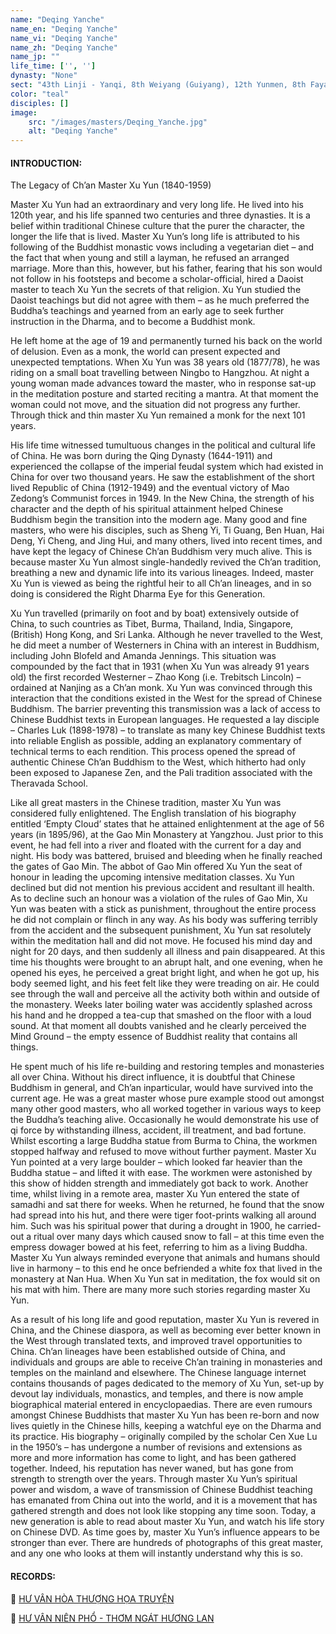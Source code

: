 ```yaml
---
name: "Deqing Yanche"
name_en: "Deqing Yanche"
name_vi: "Deqing Yanche"
name_zh: "Deqing Yanche"
name_jp: ""
life_time: ['', '']
dynasty: "None"
sect: "43th Linji - Yanqi, 8th Weiyang (Guiyang), 12th Yunmen, 8th Fayan, 43th Caodong"
color: "teal"
disciples: []
image: 
    src: "/images/masters/Deqing_Yanche.jpg"
    alt: "Deqing Yanche"
---
```


#### INTRODUCTION:
The Legacy of Ch’an Master Xu Yun (1840-1959)

Master Xu Yun had an extraordinary and very long life. He lived into his 120th year, and his life spanned two centuries and three dynasties. It is a belief within traditional Chinese culture that the purer the character, the longer the life that is lived. Master Xu Yun’s long life is attributed to his following of the Buddhist monastic vows including a vegetarian diet – and the fact that when young and still a layman, he refused an arranged marriage. More than this, however, but his father, fearing that his son would not follow in his footsteps and become a scholar-official, hired a Daoist master to teach Xu Yun the secrets of that religion. Xu Yun studied the Daoist teachings but did not agree with them – as he much preferred the Buddha’s teachings and yearned from an early age to seek further instruction in the Dharma, and to become a Buddhist monk.

He left home at the age of 19 and permanently turned his back on the world of delusion. Even as a monk, the world can present expected and unexpected temptations.  When Xu Yun was 38 years old (1877/78), he was riding on a small boat travelling between Ningbo to Hangzhou.  At night a young woman made advances toward the master, who in response sat-up in the meditation posture and started reciting a mantra.  At that moment the woman could not move, and the situation did not progress any further. Through thick and thin master Xu Yun remained a monk for the next 101 years.

His life time witnessed tumultuous changes in the political and cultural life of China. He was born during the Qing Dynasty (1644-1911) and experienced the collapse of the imperial feudal system which had existed in China for over two thousand years. He saw the establishment of the short lived Republic of China (1912-1949) and the eventual victory of Mao Zedong’s Communist forces in 1949.  In the New China, the strength of his character and the depth of his spiritual attainment helped Chinese Buddhism begin the transition into the modern age. Many good and fine masters, who were his disciples, such as Sheng Yi, Ti Guang, Ben Huan, Hai Deng, Yi Cheng, and Jing Hui, and many others, lived into recent times, and have kept the legacy of Chinese Ch’an Buddhism very much alive.  This is because master Xu Yun almost single-handedly revived the Ch’an tradition, breathing a new and dynamic life into its various lineages.  Indeed, master Xu Yun is viewed as being the rightful heir to all Ch’an lineages, and in so doing is considered the Right Dharma Eye for this Generation.

Xu Yun travelled (primarily on foot and by boat) extensively outside of China, to such countries as Tibet, Burma, Thailand, India, Singapore, (British) Hong Kong, and Sri Lanka.  Although he never travelled to the West, he did meet a number of Westerners in China with an interest in Buddhism, including John Blofeld and Amanda Jennings.  This situation was compounded by the fact that in 1931 (when Xu Yun was already 91 years old) the first recorded Westerner – Zhao Kong (i.e. Trebitsch Lincoln) – ordained at Nanjing as a Ch’an monk. Xu Yun was convinced through this interaction that the conditions existed in the West for the spread of Chinese Buddhism.  The barrier preventing this transmission was a lack of access to Chinese Buddhist texts in European languages.  He requested a lay disciple – Charles Luk (1898-1978) – to translate as many key Chinese Buddhist texts into reliable English as possible, adding an explanatory commentary of technical terms to each rendition.  This process opened the spread of authentic Chinese Ch’an Buddhism to the West, which hitherto had only been exposed to Japanese Zen, and the Pali tradition associated with the Theravada School.

Like all great masters in the Chinese tradition, master Xu Yun was considered fully enlightened.  The English translation of his biography entitled ‘Empty Cloud’ states that he attained enlightenment at the age of 56 years (in 1895/96), at the Gao Min Monastery at Yangzhou.  Just prior to this event, he had fell into a river and floated with the current for a day and night.  His body was battered, bruised and bleeding when he finally reached the gates of Gao Min. The abbot of Gao Min offered Xu Yun the seat of honour in leading the upcoming intensive meditation classes.  Xu Yun declined but did not mention his previous accident and resultant ill health. As to decline such an honour was a violation of the rules of Gao Min, Xu Yun was beaten with a stick as punishment,  throughout the entire process he did not complain or flinch in any way. As his body was suffering terribly from the accident and the subsequent punishment, Xu Yun sat resolutely within the meditation hall and did not move. He focused his mind day and night for 20 days, and then suddenly all illness and pain disappeared. At this time his thoughts were brought to an abrupt halt, and one evening, when he opened his eyes, he perceived a great bright light, and when he got up, his body seemed light, and his feet felt like they were treading on air.  He could see through the wall and perceive all the activity both within and outside of the monastery. Weeks later boiling water was accidently splashed across his hand and he dropped a tea-cup that smashed on the floor with a loud sound. At that moment all doubts vanished and he clearly perceived the Mind Ground – the empty essence of Buddhist reality that contains all things.

He spent much of his life re-building and restoring temples and monasteries all over China. Without his direct influence, it is doubtful that Chinese Buddhism in general, and Ch’an inparticular, would have survived into the current age. He was a great master whose pure example stood out amongst many other good masters, who all worked together in various ways to keep the Buddha’s teaching alive. Occasionally he would demonstrate his use of qi force by withstanding illness, accident, ill treatment, and bad fortune. Whilst escorting a large Buddha statue from Burma to China, the workmen stopped halfway and refused to move without further payment. Master Xu Yun pointed at a very large boulder – which looked far heavier than the Buddha statue – and lifted it with ease.  The workmen were astonished by this show of hidden strength and immediately got back to work. Another time, whilst living in a remote area, master Xu Yun entered the state of samadhi and sat there for weeks.  When he returned, he found that the snow had spread into his hut, and there were tiger foot-prints walking all around him. Such was his spiritual power that during a drought in 1900, he carried-out a ritual over many days which caused snow to fall – at this time even the empress dowager bowed at his feet, referring to him as a living Buddha. Master Xu Yun always reminded everyone that animals and humans should live in harmony – to this end he once befriended a white fox that lived in the monastery at Nan Hua. When Xu Yun sat in meditation, the fox would sit on his mat with him. There are many more such stories regarding master Xu Yun.

As a result of his long life and good reputation, master Xu Yun is revered in China, and the Chinese diaspora, as well as becoming ever better known in the West through translated texts, and improved travel opportunities to China. Ch’an lineages have been established outside of China, and individuals and groups are able to receive Ch’an training in monasteries and temples on the mainland and elsewhere. The Chinese language internet contains thousands of pages dedicated to the memory of Xu Yun, set-up by devout lay individuals, monastics, and temples, and there is now ample biographical material entered in encyclopaedias. There are even rumours amongst Chinese Buddhists that master Xu Yun has been re-born and now lives quietly in the Chinese hills, keeping a watchful eye on the Dharma and its practice. His biography – originally compiled by the scholar Cen Xue Lu in the 1950’s – has undergone a number of revisions and extensions as more and more information has come to light, and has been gathered together. Indeed, his reputation has never waned, but has gone from strength to strength over the years. Through master Xu Yun’s spiritual power and wisdom, a wave of transmission of Chinese Buddhist teaching has emanated from China out into the world, and it is a movement that has gathered strength and does not look like stopping any time soon. Today, a new generation is able to read about master Xu Yun, and watch his life story on Chinese DVD. As time goes by, master Xu Yun’s influence appears to be stronger than ever. There are hundreds of photographs of this great master, and any one who looks at them will instantly understand why this is so.

#### RECORDS:

📖 <a href="https://www.dharmasite.net/HuVanHoaThuongHoaTruyen/contents.htm" target="_blank">HƯ VÂN HÒA THƯỢNG HỌA TRUYỆN</a>

📖 <a href="https://motniemvangsanh.vercel.app/hu-van-nien-pho" target="_blank">HƯ VÂN NIÊN PHỔ - THƠM NGÁT HƯƠNG LAN</a>

